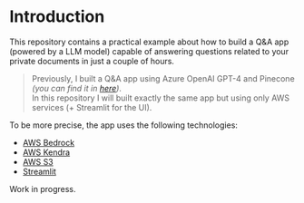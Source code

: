 # Introduction

This repository contains a practical example about how to build a Q&A app (powered by a LLM model) capable of answering questions related to your private documents in just a couple of hours.

> Previously, I built a Q&A app using Azure OpenAI GPT-4 and Pinecone _(you can find it in [here](https://github.com/karlospn/building-qa-app-with-openai-pinecone-and-streamlit))_.   
> In this repository I will built exactly the same app but using only AWS services (+ Streamlit for the UI).

To be more precise, the app uses the following technologies:

- [AWS Bedrock](https://aws.amazon.com/bedrock)
- [AWS Kendra](https://aws.amazon.com/kendra)
- [AWS S3](https://aws.amazon.com/s3)
- [Streamlit](https://streamlit.io/)

Work in progress.
